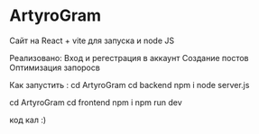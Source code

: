 # ArtyroGram
Сайт на React + vite для запуска и node JS

Реализовано:
Вход и регестрация в аккаунт
Создание постов
Оптимизация запоросв

Как запустить :
cd ArtyroGram
cd backend
npm i
node server.js

cd ArtyroGram
cd frontend
npm i
npm run dev

код кал :)
